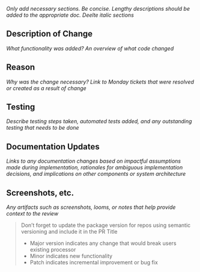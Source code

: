 _Only add necessary sections. Be concise. Lengthy descriptions should be added to the appropriate doc. Deelte italic sections_

Description of Change
---  

_What functionality was added? An overview of what code changed_  

  
Reason 
---  

_Why was the change necessary? Link to Monday tickets that were resolved or created as a result of change_  


Testing
---  

_Describe testing steps taken, automated tests added, and any outstanding testing that needs to be done_  
  

Documentation Updates
---  

_Links to any documentation changes based on impactful assumptions made during implementation, rationales for ambiguous implementation decisions, and implications on other components or system architecture_  
  

Screenshots, etc.
---  

_Any artifacts such as screenshots, looms, or notes that help provide context to the review_  
  

> Don’t forget to update the package version for repos using semantic versioning and include it in the PR Title  
> - Major version indicates any change that would break users existing processor  
> - Minor indicates new functionality  
> - Patch indicates incremental improvement or bug fix
